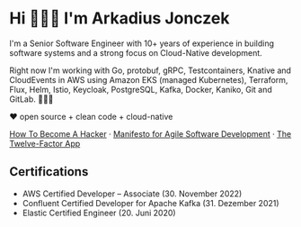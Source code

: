 # Hi 🙋🏻‍♂️ I'm Arkadius Jonczek

I'm a Senior Software Engineer with 10+ years of experience in building software systems and a strong focus on Cloud-Native development.

Right now I'm working with Go, protobuf, gRPC, Testcontainers, Knative and CloudEvents in AWS using Amazon EKS (managed Kubernetes), Terraform, Flux, Helm, Istio, Keycloak, PostgreSQL, Kafka, Docker, Kaniko, Git and GitLab. 👨🏻‍💻

❤️ open source + clean code + cloud-native

[How To Become A Hacker](http://catb.org/~esr/faqs/hacker-howto.html) · [Manifesto for Agile Software Development](https://agilemanifesto.org/) · [The Twelve-Factor App](https://12factor.net/)

## Certifications

- AWS Certified Developer – Associate (30. November 2022)
- Confluent Certified Developer for Apache Kafka (31. Dezember 2021)
- Elastic Certified Engineer (20. Juni 2020)

<!--
**arkadiusjonczek/arkadiusjonczek** is a ✨ _special_ ✨ repository because its `README.md` (this file) appears on your GitHub profile.

Here are some ideas to get you started:

- 🔭 I’m currently working on ...
- 🌱 I’m currently learning ...
- 👯 I’m looking to collaborate on ...
- 🤔 I’m looking for help with ...
- 💬 Ask me about ...
- 📫 How to reach me: ...
- 😄 Pronouns: ...
- ⚡ Fun fact: ...
-->
